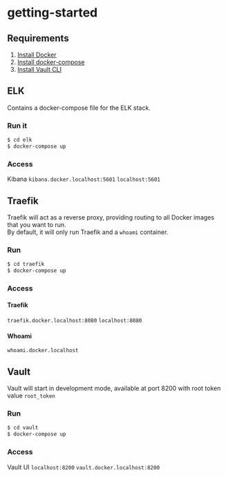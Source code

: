 # getting-started

## Requirements
1. [Install Docker](https://www.docker.com/get-started/)
1. [Install docker-compose](https://docs.docker.com/compose/install/)
1. [Install Vault CLI](https://learn.hashicorp.com/tutorials/vault/getting-started-install?in=vault/getting-started)

## ELK
Contains a docker-compose file for the ELK stack.

### Run it
```bash
$ cd elk
$ docker-compose up
```

### Access
Kibana
`kibana.docker.localhost:5601`
`localhost:5601`

## Traefik
Traefik will act as a reverse proxy, providing routing to all Docker images that you want to run.  
By default, it will only run Traefik and a `whoami` container.  

### Run
```bash
$ cd traefik
$ docker-compose up
```
### Access
#### Traefik 
`traefik.docker.localhost:8080`
`localhost:8080`

#### Whoami
`whoami.docker.localhost`

## Vault
Vault will start in development mode, available at port 8200 with root token value `root_token`
### Run
```bash
$ cd vault
$ docker-compose up
```

### Access
Vault UI 
`localhost:8200`
`vault.docker.localhost:8200`
